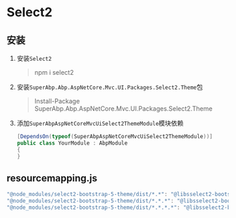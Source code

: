 # Select2

## 安装
1. 安装`Select2`
    > npm i select2
2. 安装`SuperAbp.Abp.AspNetCore.Mvc.UI.Packages.Select2.Theme`包
    > Install-Package SuperAbp.Abp.AspNetCore.Mvc.UI.Packages.Select2.Theme

3. 添加`SuperAbpAspNetCoreMvcUiSelect2ThemeModule`模块依赖
    ``` csharp
    [DependsOn(typeof(SuperAbpAspNetCoreMvcUiSelect2ThemeModule))]
    public class YourModule : AbpModule
    {
    }
    ```

## resourcemapping.js
``` javascript
"@node_modules/select2-bootstrap-5-theme/dist/*.*": "@libsselect2-bootstrap5-theme/",
"@node_modules/select2-bootstrap-5-theme/dist/*.*.*": "@libsselect2-bootstrap5-theme/",
"@node_modules/select2-bootstrap-5-theme/dist/*.*.*.*": "@libsselect2-bootstrap5-theme/"
```
